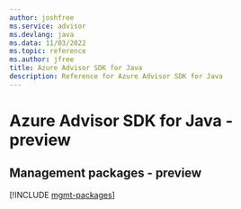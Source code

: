 ```yaml
---
author: joshfree
ms.service: advisor
ms.devlang: java
ms.data: 11/03/2022
ms.topic: reference
ms.author: jfree
title: Azure Advisor SDK for Java
description: Reference for Azure Advisor SDK for Java
---
```

# Azure Advisor SDK for Java - preview

## Management packages - preview
[!INCLUDE [mgmt-packages](advisor-mgmt-index.md)]